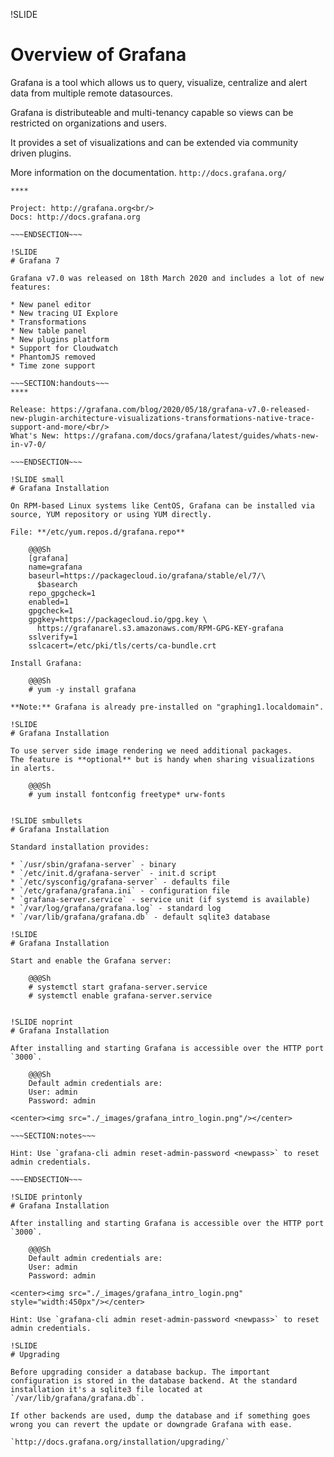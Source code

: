 !SLIDE
# Overview of Grafana

Grafana is a tool which allows us to query, visualize, centralize and alert data
from multiple remote datasources.

Grafana is distributeable and multi-tenancy capable so views can be restricted on
organizations and users.

It provides a set of visualizations and can be extended via community driven plugins.

More information on the documentation.
`http://docs.grafana.org/`

~~~SECTION:handouts~~~
****

Project: http://grafana.org<br/>
Docs: http://docs.grafana.org

~~~ENDSECTION~~~

!SLIDE
# Grafana 7

Grafana v7.0 was released on 18th March 2020 and includes a lot of new features:

* New panel editor
* New tracing UI Explore
* Transformations
* New table panel
* New plugins platform
* Support for Cloudwatch
* PhantomJS removed
* Time zone support

~~~SECTION:handouts~~~
****

Release: https://grafana.com/blog/2020/05/18/grafana-v7.0-released-new-plugin-architecture-visualizations-transformations-native-trace-support-and-more/<br/>
What's New: https://grafana.com/docs/grafana/latest/guides/whats-new-in-v7-0/

~~~ENDSECTION~~~

!SLIDE small
# Grafana Installation

On RPM-based Linux systems like CentOS, Grafana can be installed via source, YUM repository or using YUM directly.

File: **/etc/yum.repos.d/grafana.repo**

    @@@Sh
    [grafana]
    name=grafana
    baseurl=https://packagecloud.io/grafana/stable/el/7/\
      $basearch
    repo_gpgcheck=1
    enabled=1
    gpgcheck=1
    gpgkey=https://packagecloud.io/gpg.key \
      https://grafanarel.s3.amazonaws.com/RPM-GPG-KEY-grafana
    sslverify=1
    sslcacert=/etc/pki/tls/certs/ca-bundle.crt

Install Grafana:

    @@@Sh
    # yum -y install grafana

**Note:** Grafana is already pre-installed on "graphing1.localdomain".

!SLIDE
# Grafana Installation

To use server side image rendering we need additional packages.
The feature is **optional** but is handy when sharing visualizations in alerts.

    @@@Sh
    # yum install fontconfig freetype* urw-fonts


!SLIDE smbullets
# Grafana Installation

Standard installation provides:

* `/usr/sbin/grafana-server` - binary
* `/etc/init.d/grafana-server` - init.d script
* `/etc/sysconfig/grafana-server` - defaults file
* `/etc/grafana/grafana.ini` - configuration file
* `grafana-server.service` - service unit (if systemd is available)
* `/var/log/grafana/grafana.log` - standard log
* `/var/lib/grafana/grafana.db` - default sqlite3 database

!SLIDE
# Grafana Installation

Start and enable the Grafana server:

    @@@Sh
    # systemctl start grafana-server.service
    # systemctl enable grafana-server.service


!SLIDE noprint
# Grafana Installation

After installing and starting Grafana is accessible over the HTTP port `3000`.

    @@@Sh
    Default admin credentials are:
    User: admin
    Password: admin

<center><img src="./_images/grafana_intro_login.png"/></center>

~~~SECTION:notes~~~

Hint: Use `grafana-cli admin reset-admin-password <newpass>` to reset admin credentials.

~~~ENDSECTION~~~

!SLIDE printonly
# Grafana Installation

After installing and starting Grafana is accessible over the HTTP port `3000`.

    @@@Sh
    Default admin credentials are:
    User: admin
    Password: admin

<center><img src="./_images/grafana_intro_login.png" style="width:450px"/></center>

Hint: Use `grafana-cli admin reset-admin-password <newpass>` to reset admin credentials.

!SLIDE
# Upgrading

Before upgrading consider a database backup. The important configuration is stored in the database backend. At the standard installation it's a sqlite3 file located at `/var/lib/grafana/grafana.db`.

If other backends are used, dump the database and if something goes wrong you can revert the update or downgrade Grafana with ease.

`http://docs.grafana.org/installation/upgrading/`
